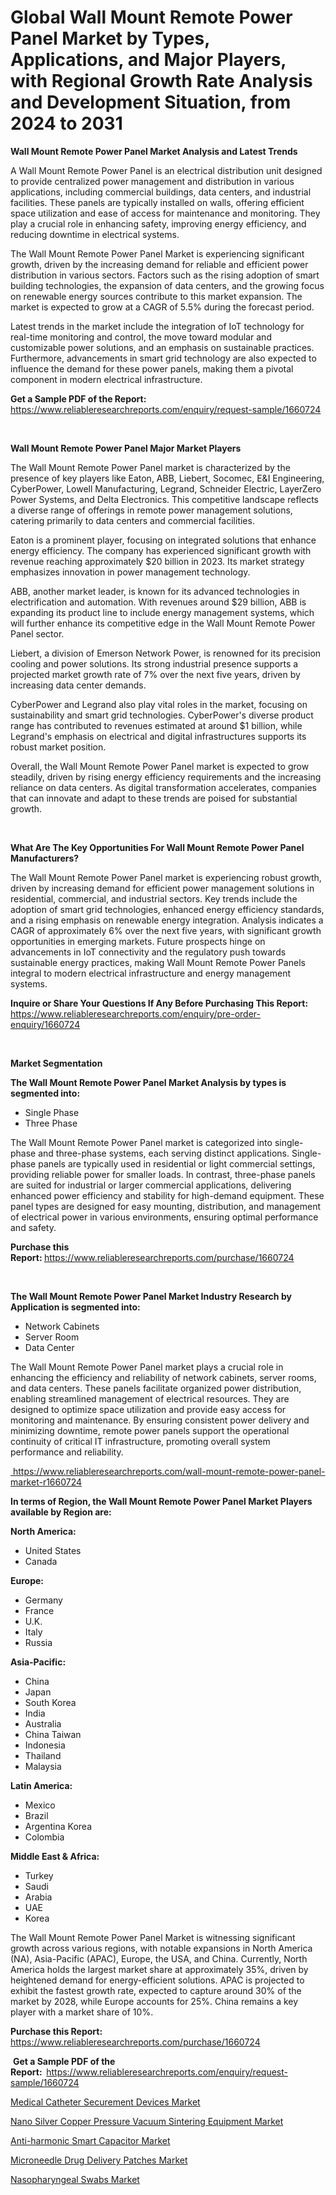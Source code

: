 <p><h1>Global Wall Mount Remote Power Panel Market by Types, Applications, and Major Players, with Regional Growth Rate Analysis and Development Situation, from 2024 to 2031</h1></p><p><strong>Wall Mount Remote Power Panel Market Analysis and Latest Trends</strong></p>
<p><p>A Wall Mount Remote Power Panel is an electrical distribution unit designed to provide centralized power management and distribution in various applications, including commercial buildings, data centers, and industrial facilities. These panels are typically installed on walls, offering efficient space utilization and ease of access for maintenance and monitoring. They play a crucial role in enhancing safety, improving energy efficiency, and reducing downtime in electrical systems.</p><p>The Wall Mount Remote Power Panel Market is experiencing significant growth, driven by the increasing demand for reliable and efficient power distribution in various sectors. Factors such as the rising adoption of smart building technologies, the expansion of data centers, and the growing focus on renewable energy sources contribute to this market expansion. The market is expected to grow at a CAGR of 5.5% during the forecast period. </p><p>Latest trends in the market include the integration of IoT technology for real-time monitoring and control, the move toward modular and customizable power solutions, and an emphasis on sustainable practices. Furthermore, advancements in smart grid technology are also expected to influence the demand for these power panels, making them a pivotal component in modern electrical infrastructure.</p></p>
<p><strong>Get a Sample PDF of the Report:&nbsp;</strong> <a href="https://www.reliableresearchreports.com/enquiry/request-sample/1660724?utm_campaign=32&utm_medium=2&utm_source=Github&utm_content=ia&utm_term=26102024&utm_id=wall-mount-remote-power-panel">https://www.reliableresearchreports.com/enquiry/request-sample/1660724</a></p>
<p>&nbsp;</p>
<p><strong>Wall Mount Remote Power Panel Major Market Players</strong></p>
<p><p>The Wall Mount Remote Power Panel market is characterized by the presence of key players like Eaton, ABB, Liebert, Socomec, E&I Engineering, CyberPower, Lowell Manufacturing, Legrand, Schneider Electric, LayerZero Power Systems, and Delta Electronics. This competitive landscape reflects a diverse range of offerings in remote power management solutions, catering primarily to data centers and commercial facilities.</p><p>Eaton is a prominent player, focusing on integrated solutions that enhance energy efficiency. The company has experienced significant growth with revenue reaching approximately $20 billion in 2023. Its market strategy emphasizes innovation in power management technology.</p><p>ABB, another market leader, is known for its advanced technologies in electrification and automation. With revenues around $29 billion, ABB is expanding its product line to include energy management systems, which will further enhance its competitive edge in the Wall Mount Remote Power Panel sector.</p><p>Liebert, a division of Emerson Network Power, is renowned for its precision cooling and power solutions. Its strong industrial presence supports a projected market growth rate of 7% over the next five years, driven by increasing data center demands.</p><p>CyberPower and Legrand also play vital roles in the market, focusing on sustainability and smart grid technologies. CyberPower's diverse product range has contributed to revenues estimated at around $1 billion, while Legrand's emphasis on electrical and digital infrastructures supports its robust market position.</p><p>Overall, the Wall Mount Remote Power Panel market is expected to grow steadily, driven by rising energy efficiency requirements and the increasing reliance on data centers. As digital transformation accelerates, companies that can innovate and adapt to these trends are poised for substantial growth.</p></p>
<p>&nbsp;</p>
<p><strong>What Are The Key Opportunities For Wall Mount Remote Power Panel Manufacturers?</strong></p>
<p><p>The Wall Mount Remote Power Panel market is experiencing robust growth, driven by increasing demand for efficient power management solutions in residential, commercial, and industrial sectors. Key trends include the adoption of smart grid technologies, enhanced energy efficiency standards, and a rising emphasis on renewable energy integration. Analysis indicates a CAGR of approximately 6% over the next five years, with significant growth opportunities in emerging markets. Future prospects hinge on advancements in IoT connectivity and the regulatory push towards sustainable energy practices, making Wall Mount Remote Power Panels integral to modern electrical infrastructure and energy management systems.</p></p>
<p><strong>Inquire or Share Your Questions If Any Before Purchasing This Report:</strong> <a href="https://www.reliableresearchreports.com/enquiry/pre-order-enquiry/1660724?utm_campaign=32&utm_medium=2&utm_source=Github&utm_content=ia&utm_term=26102024&utm_id=wall-mount-remote-power-panel">https://www.reliableresearchreports.com/enquiry/pre-order-enquiry/1660724</a></p>
<p>&nbsp;</p>
<p><strong>Market Segmentation</strong></p>
<p><strong>The Wall Mount Remote Power Panel Market Analysis by types is segmented into:</strong></p>
<p><ul><li>Single Phase</li><li>Three Phase</li></ul></p>
<p><p>The Wall Mount Remote Power Panel market is categorized into single-phase and three-phase systems, each serving distinct applications. Single-phase panels are typically used in residential or light commercial settings, providing reliable power for smaller loads. In contrast, three-phase panels are suited for industrial or larger commercial applications, delivering enhanced power efficiency and stability for high-demand equipment. These panel types are designed for easy mounting, distribution, and management of electrical power in various environments, ensuring optimal performance and safety.</p></p>
<p><strong>Purchase this Report:&nbsp;</strong><a href="https://www.reliableresearchreports.com/purchase/1660724?utm_campaign=32&utm_medium=2&utm_source=Github&utm_content=ia&utm_term=26102024&utm_id=wall-mount-remote-power-panel">https://www.reliableresearchreports.com/purchase/1660724</a></p>
<p>&nbsp;</p>
<p><strong>The Wall Mount Remote Power Panel Market Industry Research by Application is segmented into:</strong></p>
<p><ul><li>Network Cabinets</li><li>Server Room</li><li>Data Center</li></ul></p>
<p><p>The Wall Mount Remote Power Panel market plays a crucial role in enhancing the efficiency and reliability of network cabinets, server rooms, and data centers. These panels facilitate organized power distribution, enabling streamlined management of electrical resources. They are designed to optimize space utilization and provide easy access for monitoring and maintenance. By ensuring consistent power delivery and minimizing downtime, remote power panels support the operational continuity of critical IT infrastructure, promoting overall system performance and reliability.</p></p>
<p><a href="https://www.reliableresearchreports.com/wall-mount-remote-power-panel-market-r1660724?utm_campaign=32&utm_medium=2&utm_source=Github&utm_content=ia&utm_term=26102024&utm_id=wall-mount-remote-power-panel">&nbsp;https://www.reliableresearchreports.com/wall-mount-remote-power-panel-market-r1660724</a></p>
<p><strong>In terms of Region, the Wall Mount Remote Power Panel Market Players available by Region are:</strong></p>
<p>
    <p> <strong> North America: </strong>
        <ul>
            <li>United States</li>
            <li>Canada</li>
        </ul>
        </p> 
    <p> <strong> Europe: </strong>
        <ul>
            <li>Germany</li>
            <li>France</li>
            <li>U.K.</li>
            <li>Italy</li>
            <li>Russia</li>
        </ul>
        </p> 
    <p> <strong> Asia-Pacific: </strong>
        <ul>
            <li>China</li>
            <li>Japan</li>
            <li>South Korea</li>
            <li>India</li>
            <li>Australia</li>
            <li>China Taiwan</li>
            <li>Indonesia</li>
            <li>Thailand</li>
            <li>Malaysia</li>
        </ul>
        </p> 
    <p> <strong> Latin America: </strong>
        <ul>
            <li>Mexico</li>
            <li>Brazil</li>
            <li>Argentina Korea</li>
            <li>Colombia</li>
        </ul>
        </p> 
    <p> <strong> Middle East & Africa: </strong>
        <ul>
            <li>Turkey</li>
            <li>Saudi</li>
            <li>Arabia</li>
            <li>UAE</li>
            <li>Korea</li>
        </ul>
    </p>
    </p>
<p><p>The Wall Mount Remote Power Panel Market is witnessing significant growth across various regions, with notable expansions in North America (NA), Asia-Pacific (APAC), Europe, the USA, and China. Currently, North America holds the largest market share at approximately 35%, driven by heightened demand for energy-efficient solutions. APAC is projected to exhibit the fastest growth rate, expected to capture around 30% of the market by 2028, while Europe accounts for 25%. China remains a key player with a market share of 10%.</p></p>
<p><strong>Purchase this Report: </strong><a href="https://www.reliableresearchreports.com/purchase/1660724?utm_campaign=32&utm_medium=2&utm_source=Github&utm_content=ia&utm_term=26102024&utm_id=wall-mount-remote-power-panel">https://www.reliableresearchreports.com/purchase/1660724</a></p>
<p>&nbsp;<strong>Get a Sample PDF of the Report:&nbsp;&nbsp;</strong><a href="https://www.reliableresearchreports.com/enquiry/request-sample/1660724?utm_campaign=32&utm_medium=2&utm_source=Github&utm_content=ia&utm_term=26102024&utm_id=wall-mount-remote-power-panel">https://www.reliableresearchreports.com/enquiry/request-sample/1660724</a></p>
<p><strong></strong></p>
<p><p><a href="https://www.linkedin.com/pulse/analyzing-global-medical-catheter-securement-devices-market-growth-4iqif?utm_campaign=32&utm_medium=2&utm_source=Github&utm_content=ia&utm_term=26102024&utm_id=wall-mount-remote-power-panel">Medical Catheter Securement Devices Market</a></p><p><a href="https://issuu.com/reportprime-2/docs/nano-silver-copper-pressure-vacuum-_1fc18eb8cf2bbc?utm_campaign=32&utm_medium=2&utm_source=Github&utm_content=ia&utm_term=26102024&utm_id=wall-mount-remote-power-panel">Nano Silver Copper Pressure Vacuum Sintering Equipment Market</a></p><p><a href="https://issuu.com/reportprime-2/docs/anti-harmonic-smart-capacitor-marke_3c40e77f51ba55?utm_campaign=32&utm_medium=2&utm_source=Github&utm_content=ia&utm_term=26102024&utm_id=wall-mount-remote-power-panel">Anti-harmonic Smart Capacitor Market</a></p><p><a href="https://github.com/isbel3opkkem/Market-Research-Report-List-1/blob/main/microneedle-drug-delivery-patches-market.md?utm_campaign=32&utm_medium=2&utm_source=Github&utm_content=ia&utm_term=26102024&utm_id=wall-mount-remote-power-panel">Microneedle Drug Delivery Patches Market</a></p><p><a href="https://www.linkedin.com/pulse/nasopharyngeal-swabs-market2024-2031-industry-insights-investment-ij3qf?utm_campaign=32&utm_medium=2&utm_source=Github&utm_content=ia&utm_term=26102024&utm_id=wall-mount-remote-power-panel">Nasopharyngeal Swabs Market</a></p></p>
